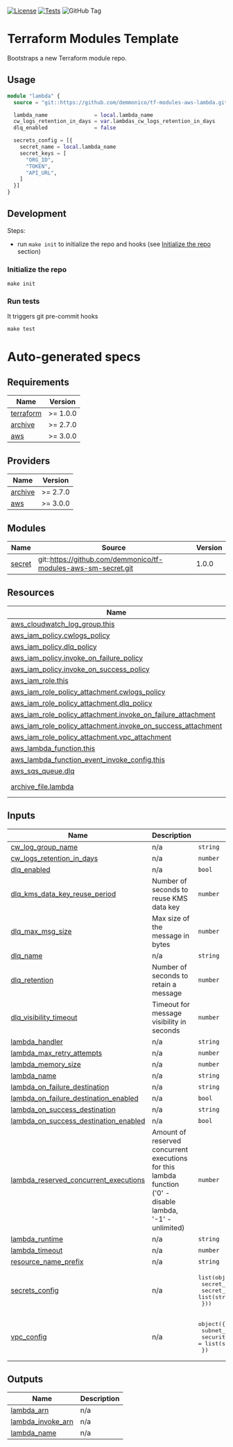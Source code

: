 [![License](https://img.shields.io/github/license/demmonico/tf-modules-aws-lambda)](LICENSE)
[![Tests](https://github.com/demmonico/tf-modules-aws-lambda/actions/workflows/tests.yml/badge.svg)](https://github.com/demmonico/tf-modules-aws-lambda/actions/workflows/tests.yml)
![GitHub Tag](https://img.shields.io/github/v/tag/demmonico/tf-modules-aws-lambda)

# Terraform Modules Template

Bootstraps a new Terraform module repo.

## Usage

```terraform
module "lambda" {
  source = "git::https://github.com/demmonico/tf-modules-aws-lambda.git?ref=1.0.0"

  lambda_name               = local.lambda_name
  cw_logs_retention_in_days = var.lambdas_cw_logs_retention_in_days
  dlq_enabled               = false

  secrets_config = [{
    secret_name = local.lambda_name
    secret_keys = [
      "ORG_ID",
      "TOKEN",
      "API_URL",
    ]
  }]
}
```

## Development

Steps:
- run `make init` to initialize the repo and hooks (see [Initialize the repo](#initialize-the-repo) section)

### Initialize the repo

```shell
make init
```


### Run tests

It triggers git pre-commit hooks

```shell
make test
```


# Auto-generated specs

<!-- BEGINNING OF PRE-COMMIT-TERRAFORM DOCS HOOK -->
## Requirements

| Name | Version |
|------|---------|
| <a name="requirement_terraform"></a> [terraform](#requirement\_terraform) | >= 1.0.0 |
| <a name="requirement_archive"></a> [archive](#requirement\_archive) | >= 2.7.0 |
| <a name="requirement_aws"></a> [aws](#requirement\_aws) | >= 3.0.0 |

## Providers

| Name | Version |
|------|---------|
| <a name="provider_archive"></a> [archive](#provider\_archive) | >= 2.7.0 |
| <a name="provider_aws"></a> [aws](#provider\_aws) | >= 3.0.0 |

## Modules

| Name | Source | Version |
|------|--------|---------|
| <a name="module_secret"></a> [secret](#module\_secret) | git::https://github.com/demmonico/tf-modules-aws-sm-secret.git | 1.0.0 |

## Resources

| Name | Type |
|------|------|
| [aws_cloudwatch_log_group.this](https://registry.terraform.io/providers/hashicorp/aws/latest/docs/resources/cloudwatch_log_group) | resource |
| [aws_iam_policy.cwlogs_policy](https://registry.terraform.io/providers/hashicorp/aws/latest/docs/resources/iam_policy) | resource |
| [aws_iam_policy.dlq_policy](https://registry.terraform.io/providers/hashicorp/aws/latest/docs/resources/iam_policy) | resource |
| [aws_iam_policy.invoke_on_failure_policy](https://registry.terraform.io/providers/hashicorp/aws/latest/docs/resources/iam_policy) | resource |
| [aws_iam_policy.invoke_on_success_policy](https://registry.terraform.io/providers/hashicorp/aws/latest/docs/resources/iam_policy) | resource |
| [aws_iam_role.this](https://registry.terraform.io/providers/hashicorp/aws/latest/docs/resources/iam_role) | resource |
| [aws_iam_role_policy_attachment.cwlogs_policy](https://registry.terraform.io/providers/hashicorp/aws/latest/docs/resources/iam_role_policy_attachment) | resource |
| [aws_iam_role_policy_attachment.dlq_policy](https://registry.terraform.io/providers/hashicorp/aws/latest/docs/resources/iam_role_policy_attachment) | resource |
| [aws_iam_role_policy_attachment.invoke_on_failure_attachment](https://registry.terraform.io/providers/hashicorp/aws/latest/docs/resources/iam_role_policy_attachment) | resource |
| [aws_iam_role_policy_attachment.invoke_on_success_attachment](https://registry.terraform.io/providers/hashicorp/aws/latest/docs/resources/iam_role_policy_attachment) | resource |
| [aws_iam_role_policy_attachment.vpc_attachment](https://registry.terraform.io/providers/hashicorp/aws/latest/docs/resources/iam_role_policy_attachment) | resource |
| [aws_lambda_function.this](https://registry.terraform.io/providers/hashicorp/aws/latest/docs/resources/lambda_function) | resource |
| [aws_lambda_function_event_invoke_config.this](https://registry.terraform.io/providers/hashicorp/aws/latest/docs/resources/lambda_function_event_invoke_config) | resource |
| [aws_sqs_queue.dlq](https://registry.terraform.io/providers/hashicorp/aws/latest/docs/resources/sqs_queue) | resource |
| [archive_file.lambda](https://registry.terraform.io/providers/hashicorp/archive/latest/docs/data-sources/file) | data source |

## Inputs

| Name | Description | Type | Default | Required |
|------|-------------|------|---------|:--------:|
| <a name="input_cw_log_group_name"></a> [cw\_log\_group\_name](#input\_cw\_log\_group\_name) | n/a | `string` | `""` | no |
| <a name="input_cw_logs_retention_in_days"></a> [cw\_logs\_retention\_in\_days](#input\_cw\_logs\_retention\_in\_days) | n/a | `number` | `7` | no |
| <a name="input_dlq_enabled"></a> [dlq\_enabled](#input\_dlq\_enabled) | n/a | `bool` | `true` | no |
| <a name="input_dlq_kms_data_key_reuse_period"></a> [dlq\_kms\_data\_key\_reuse\_period](#input\_dlq\_kms\_data\_key\_reuse\_period) | Number of seconds to reuse KMS data key | `number` | `300` | no |
| <a name="input_dlq_max_msg_size"></a> [dlq\_max\_msg\_size](#input\_dlq\_max\_msg\_size) | Max size of the message in bytes | `number` | `262144` | no |
| <a name="input_dlq_name"></a> [dlq\_name](#input\_dlq\_name) | n/a | `string` | `""` | no |
| <a name="input_dlq_retention"></a> [dlq\_retention](#input\_dlq\_retention) | Number of seconds to retain a message | `number` | `604800` | no |
| <a name="input_dlq_visibility_timeout"></a> [dlq\_visibility\_timeout](#input\_dlq\_visibility\_timeout) | Timeout for message visibility in seconds | `number` | `30` | no |
| <a name="input_lambda_handler"></a> [lambda\_handler](#input\_lambda\_handler) | n/a | `string` | `"index.handler"` | no |
| <a name="input_lambda_max_retry_attempts"></a> [lambda\_max\_retry\_attempts](#input\_lambda\_max\_retry\_attempts) | n/a | `number` | `2` | no |
| <a name="input_lambda_memory_size"></a> [lambda\_memory\_size](#input\_lambda\_memory\_size) | n/a | `number` | `128` | no |
| <a name="input_lambda_name"></a> [lambda\_name](#input\_lambda\_name) | n/a | `string` | n/a | yes |
| <a name="input_lambda_on_failure_destination"></a> [lambda\_on\_failure\_destination](#input\_lambda\_on\_failure\_destination) | n/a | `string` | `null` | no |
| <a name="input_lambda_on_failure_destination_enabled"></a> [lambda\_on\_failure\_destination\_enabled](#input\_lambda\_on\_failure\_destination\_enabled) | n/a | `bool` | `false` | no |
| <a name="input_lambda_on_success_destination"></a> [lambda\_on\_success\_destination](#input\_lambda\_on\_success\_destination) | n/a | `string` | `null` | no |
| <a name="input_lambda_on_success_destination_enabled"></a> [lambda\_on\_success\_destination\_enabled](#input\_lambda\_on\_success\_destination\_enabled) | n/a | `bool` | `false` | no |
| <a name="input_lambda_reserved_concurrent_executions"></a> [lambda\_reserved\_concurrent\_executions](#input\_lambda\_reserved\_concurrent\_executions) | Amount of reserved concurrent executions for this lambda function ('0' - disable lambda, '-1' - unlimited) | `number` | `-1` | no |
| <a name="input_lambda_runtime"></a> [lambda\_runtime](#input\_lambda\_runtime) | n/a | `string` | `"nodejs20.x"` | no |
| <a name="input_lambda_timeout"></a> [lambda\_timeout](#input\_lambda\_timeout) | n/a | `number` | `900` | no |
| <a name="input_resource_name_prefix"></a> [resource\_name\_prefix](#input\_resource\_name\_prefix) | n/a | `string` | `""` | no |
| <a name="input_secrets_config"></a> [secrets\_config](#input\_secrets\_config) | n/a | <pre>list(object({<br/>    secret_name = string<br/>    secret_keys = list(string)<br/>  }))</pre> | `[]` | no |
| <a name="input_vpc_config"></a> [vpc\_config](#input\_vpc\_config) | n/a | <pre>object({<br/>    subnet_ids         = list(string)<br/>    security_group_ids = list(string)<br/>  })</pre> | `null` | no |

## Outputs

| Name | Description |
|------|-------------|
| <a name="output_lambda_arn"></a> [lambda\_arn](#output\_lambda\_arn) | n/a |
| <a name="output_lambda_invoke_arn"></a> [lambda\_invoke\_arn](#output\_lambda\_invoke\_arn) | n/a |
| <a name="output_lambda_name"></a> [lambda\_name](#output\_lambda\_name) | n/a |
<!-- END OF PRE-COMMIT-TERRAFORM DOCS HOOK -->
